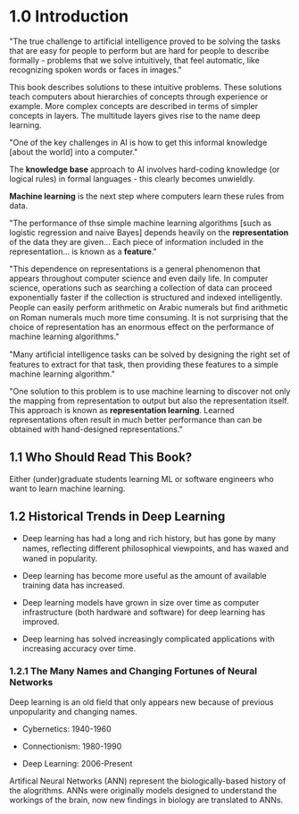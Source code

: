 
# 1.0 Introduction

"The true challenge to artificial intelligence proved to be solving the tasks that are easy for people to perform but are hard for people to describe formally - problems that we solve intuitively, that feel automatic, like recognizing spoken words or faces in images."

This book describes solutions to these intuitive problems. These solutions teach computers about hierarchies of concepts through experience or example.  More complex concepts are described in terms of simpler concepts in layers.  The multitude layers gives rise to the name deep learning.

"One of the key challenges in AI is how to get this informal knowledge [about the world] into a computer."

The **knowledge base** approach to AI involves hard-coding knowledge (or logical rules) in formal languages - this clearly becomes unwieldly.

**Machine learning** is the next step where computers learn these rules from data.

"The performance of thse simple machine learning algorithms [such as logistic regression and naive Bayes] depends heavily on the **representation** of the data they are given... Each piece of information included in the representation... is known as a **feature**."

"This dependence on representations is a general phenomenon that appears throughout computer science and even daily life. In computer science, operations such as searching a collection of data can proceed exponentially faster if the collection is structured and indexed intelligently. People can easily perform arithmetic on Arabic numerals but ﬁnd arithmetic on Roman numerals much more time consuming. It is not surprising that the choice of representation has an enormous effect on the performance of machine learning algorithms."

"Many artiﬁcial intelligence tasks can be solved by designing the right set of features to extract for that task, then providing these features to a simple machine learning algorithm."

"One solution to this problem is to use machine learning to discover not only the mapping from representation to output but also the representation itself.  This approach is known as **representation learning**. Learned representations often result in much better performance than can be obtained with hand-designed representations."

## 1.1 Who Should Read This Book?

Either (under)graduate students learning ML or software engineers who want to learn machine learning.

## 1.2 Historical Trends in Deep Learning

* Deep learning has had a long and rich history, but has gone by many names, reﬂecting different philosophical viewpoints, and  has waxed and waned in popularity.

* Deep learning has become more useful as the amount of available training data has increased.

* Deep learning models have grown in size over time as computer infrastructure (both hardware and software) for deep learning has improved.

* Deep learning has solved increasingly complicated applications with increasing accuracy over time.

### 1.2.1 The Many Names and Changing Fortunes of Neural Networks

Deep learning is an old field that only appears new because of previous unpopularity and changing names.

* Cybernetics: 1940-1960

* Connectionism: 1980-1990

* Deep Learning: 2006-Present

Artifical Neural Networks (ANN) represent the biologically-based history of the alogrithms.  ANNs were originally models designed to understand the workings of the brain, now new findings in biology are translated to ANNs.
